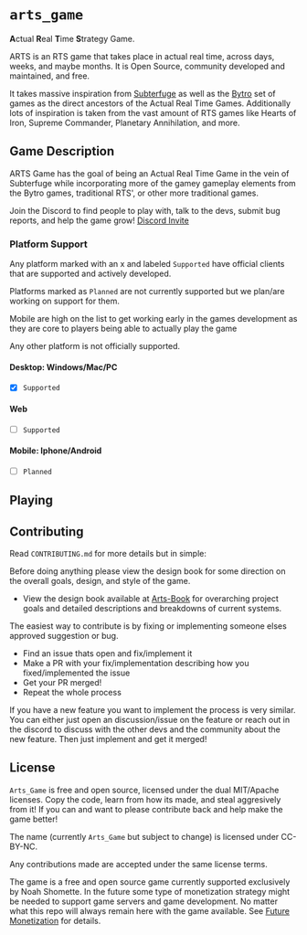 # `arts_game`

**A**ctual **R**eal **T**ime **S**trategy Game.

ARTS is an RTS game that takes place in actual real time, across days, weeks, and maybe months. It is Open Source, community developed and maintained, and free.

It takes massive inspiration from [Subterfuge](http://subterfuge-game.com/) as well as the [Bytro](https://bytro.com/games/) set of games as the direct ancestors of the Actual Real Time Games. Additionally lots of inspiration is taken from the vast amount of RTS games like Hearts of Iron, Supreme Commander, Planetary Annihilation, and more.

## Game Description

ARTS Game has the goal of being an Actual Real Time Game in the vein of Subterfuge while incorporating more of the gamey gameplay elements from the Bytro games, traditional RTS', or other more traditional games.

Join the Discord to find people to play with, talk to the devs, submit bug reports, and help the game grow! [Discord Invite](https://discord.gg/pVW5tAWRez)

### Platform Support

Any platform marked with an x and labeled `Supported` have official clients that are supported and actively developed.

Platforms marked as `Planned` are not currently supported but we plan/are working on support for them.

Mobile are high on the list to get working early in the games development as they are core to players being able to actually play the game

Any other platform is not officially supported.

#### Desktop: Windows/Mac/PC

- [x] `Supported`

#### Web

- [ ] `Supported`

#### Mobile: Iphone/Android

- [ ] `Planned`

## Playing

## Contributing

Read `CONTRIBUTING.md` for more details but in simple:

Before doing anything please view the design book for some direction on the overall goals, design, and style of the game.

- View the design book available at [Arts-Book](https://noahshomette.github.io/arts_game/) for overarching project goals and detailed descriptions and breakdowns of current systems.

The easiest way to contribute is by fixing or implementing someone elses approved suggestion or bug.

- Find an issue thats open and fix/implement it
- Make a PR with your fix/implementation describing how you fixed/implemented the issue
- Get your PR merged!
- Repeat the whole process

If you have a new feature you want to implement the process is very similar. You can either just open an discussion/issue on the feature or reach out in the discord to discuss with the other devs and the community about the new feature. Then just implement and get it merged!

## License

`Arts_Game` is free and open source, licensed under the dual MIT/Apache licenses. Copy the code, learn from how its made, and steal aggresively from it! If you can and want to please contribute back and help make the game better!

The name (currently `Arts_Game` but subject to change) is licensed under CC-BY-NC.

Any contributions made are accepted under the same license terms.

The game is a free and open source game currently supported exclusively by Noah Shomette. In the future some type of monetization strategy might be needed to support game servers and game development. No matter what this repo will always remain here with the game available. See [Future Monetization](https://noahshomette.github.io/arts_game/future_monetization.html) for details.
